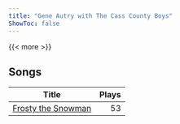 ```yaml
---
title: "Gene Autry with The Cass County Boys"
ShowToc: false
---
```


{{< more >}}

## Songs
Title | Plays 
----- | -----: 
[Frosty the Snowman](/songs/frosty-the-snowman) | 53

